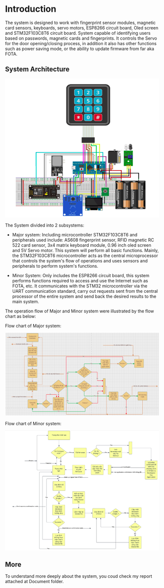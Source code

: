 # Introduction
The system is designed to work with fingerprint sensor modules, magnetic card sensors, keyboards, servo motors,
ESP8266 circuit board, Oled screen and STM32F103C8T6 circuit board. System capable of identifying users based 
on passwords, magnetic cards and fingerprints. It controls the Servo for the door opening/closing process, in 
addition it also has other functions such as power saving mode, or the ability to update firmware from far aka FOTA. 

## System Architecture
![System Architecture](./Image/architecture.png)

The System divided into 2 subsystems:

- Major system: Including microcontroller STM32F103C8T6 and peripherals used include: AS608 fingerprint sensor,
    RFID magnetic RC 522 card sensor, 3x4 matrix keyboard module, 0.96 inch oled screen and 5V Servo motor. 
    This system will perform all basic functions. Mainly, the STM32F103C8T6 microcontroller acts as the central microprocessor 
    that controls the system's flow of operations and uses sensors and peripherals to perform system's functions.
    
- Minor System: Only includes the ESP8266 circuit board, this system performs functions required to access and use 
    the Internet such as FOTA, etc. It communicates with the STM32 microcontroller via the UART communication standard, carry 
    out requests sent from the central processor of the entire system and send back the desired results to the main system.

The operation flow of Major and Minor system were illustrated by the flow chart as below:

Flow chart of Major system:

![Flow chart of Major system](./Image/mainflowchart.png)

Flow chart of Minor system:

![Flow chart of Minor system](./Image/minorflowchart.png)

## More

To understand more deeply about the system, you coud check my report attached at Document folder.
